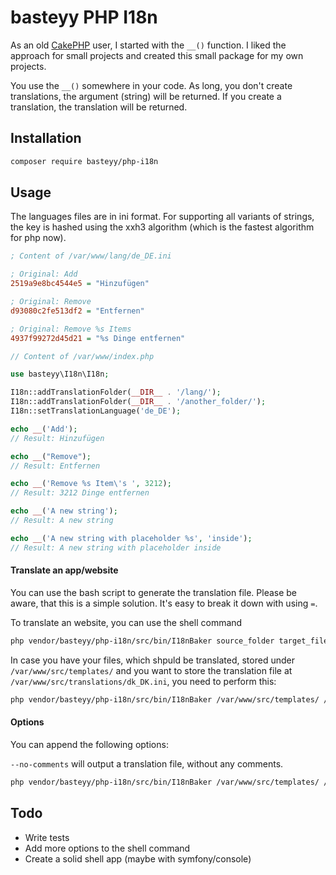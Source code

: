 # basteyy PHP I18n

As an old [CakePHP](https://cakephp.org/) user, I started with the `__()` function. I liked the approach for small projects and created this small package for my own projects.

You use the `__()` somewhere in your code. As long, you don't create translations, the argument (string) will be returned. If you create a translation, the translation will be 
returned.

## Installation

```bash
composer require basteyy/php-i18n
```

## Usage

The languages files are in ini format. For supporting all variants of strings, the key is hashed using the xxh3 algorithm (which is the fastest algorithm for php now).

```ini
; Content of /var/www/lang/de_DE.ini

; Original: Add 
2519a9e8bc4544e5 = "Hinzufügen"

; Original: Remove
d93080c2fe513df2 = "Entfernen"

; Original: Remove %s Items
4937f99272d45d21 = "%s Dinge entfernen"
```

```php
// Content of /var/www/index.php

use basteyy\I18n\I18n;

I18n::addTranslationFolder(__DIR__ . '/lang/');
I18n::addTranslationFolder(__DIR__ . '/another_folder/');
I18n::setTranslationLanguage('de_DE');

echo __('Add');
// Result: Hinzufügen

echo __("Remove");
// Result: Entfernen

echo __('Remove %s Item\'s ', 3212);
// Result: 3212 Dinge entfernen

echo __('A new string');
// Result: A new string

echo __('A new string with placeholder %s', 'inside');
// Result: A new string with placeholder inside
```


#### Translate an app/website

You can use the bash script to generate the translation file. Please be aware, that this is a simple solution. It's easy to break it down with using `=`.

To translate an website, you can use the shell command

```bash
php vendor/basteyy/php-i18n/src/bin/I18nBaker source_folder target_file options --no-comments
```

In case you have your files, which shpuld be translated, stored under `/var/www/src/templates/` and you want to store the translation file at `/var/www/src/translations/dk_DK.ini`, you need to perform this:

```bash
php vendor/basteyy/php-i18n/src/bin/I18nBaker /var/www/src/templates/ /var/www/src/translations/dk_DK.ini
```

#### Options

You can append the following options:

`--no-comments` will output a translation file, without any comments.


```bash
php vendor/basteyy/php-i18n/src/bin/I18nBaker /var/www/src/templates/ /var/www/src/translations/dk_DK.ini --no-comments
```


## Todo

* Write tests
* Add more options to the shell command
* Create a solid shell app (maybe with symfony/console)